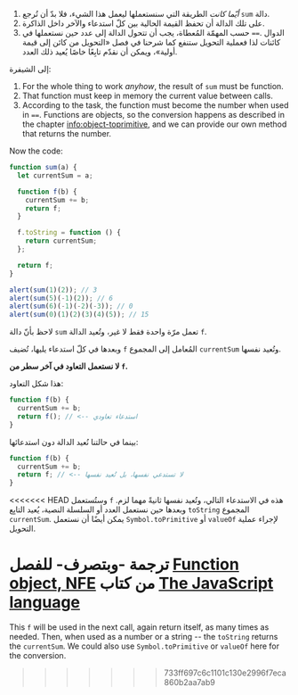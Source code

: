 1. _أيّما كانت_ الطريقة التي سنستعملها ليعمل هذا الشيء، فلا بدّ أن تُرجع `‎sum‎` دالة.
2. على تلك الدالة أن تحفظ القيمة الحالية بين كلّ استدعاء والآخر داخل الذاكرة.
3. حسب المهمّة المُعطاة، يجب أن تتحول الدالة إلى عدد حين نستعملها في `‎==‎`. الدوال كائنات لذا فعملية التحويل ستنفع كما شرحنا في فصل «التحويل من كائن إلى قيمة أولية»، ويمكن أن نقدّم تابِعًا خاصًا يُعيد ذلك العدد.

إلى الشيفرة:

1. For the whole thing to work _anyhow_, the result of `sum` must be function.
2. That function must keep in memory the current value between calls.
3. According to the task, the function must become the number when used in `==`. Functions are objects, so the conversion happens as described in the chapter <info:object-toprimitive>, and we can provide our own method that returns the number.

Now the code:

```js demo run
function sum(a) {
  let currentSum = a;

  function f(b) {
    currentSum += b;
    return f;
  }

  f.toString = function () {
    return currentSum;
  };

  return f;
}

alert(sum(1)(2)); // 3
alert(sum(5)(-1)(2)); // 6
alert(sum(6)(-1)(-2)(-3)); // 0
alert(sum(0)(1)(2)(3)(4)(5)); // 15
```

لاحظ بأنّ دالة `‎sum‎` تعمل مرّة واحدة فقط لا غير، وتُعيد الدالة `‎f‎`.

وبعدها في كلّ استدعاء يليها، تُضيف `‎f‎` المُعامل إلى المجموع `‎currentSum‎` وتُعيد نفسها.

**لا نستعمل التعاود في آخر سطر من `‎f‎`.**

هذا شكل التعاود:

```js
function f(b) {
  currentSum += b;
  return f(); // <-- استدعاء تعاودي
}
```

بينما في حالتنا نُعيد الدالة دون استدعائها:

```js
function f(b) {
  currentSum += b;
  return f; // <-- لا تستدعي نفسها، بل تُعيد نفسها
}
```

<<<<<<< HEAD
وستُستعمل `‎f‎` هذه في الاستدعاء التالي، وتُعيد نفسها ثانيةً مهما لزم. وبعدها حين نستعمل العدد أو السلسلة النصية، يُعيد التابِع `‎toString‎` المجموع `‎currentSum‎`. يمكن أيضًا أن نستعمل `‎Symbol.toPrimitive‎` أو `‎valueOf‎` لإجراء عملية التحويل.

ترجمة -وبتصرف- للفصل [Function object, NFE](https://javascript.info/function-object) من كتاب [The JavaScript language](https://javascript.info/js)
=======
This `f` will be used in the next call, again return itself, as many times as needed. Then, when used as a number or a string -- the `toString` returns the `currentSum`. We could also use `Symbol.toPrimitive` or `valueOf` here for the conversion.
>>>>>>> 733ff697c6c1101c130e2996f7eca860b2aa7ab9
